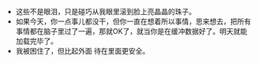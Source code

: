 - 这些不是眼泪，只是碰巧从我眼里滚到脸上亮晶晶的珠子。
- 如果今天，你一点事儿都没干，但你一直在想着所以事情，思来想去，把所有事情都在脑子里过了一遍，那就OK了，就当你是在缓冲数据好了。明天就能加载完毕了。
- 我被困住了，但比起外面 待在里面更安全。